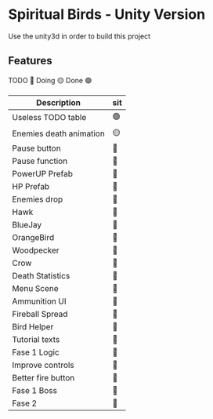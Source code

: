 # Spiritual Birds - Unity Version

Use the unity3d in order to build this project

## Features

TODO 🔴
Doing 🟡
Done 🟢

| Description | sit |
| -- | -- |
| Useless TODO table | 🟢 |
| Enemies death animation | 🟡 |
| Pause button | 🔴 |
| Pause function | 🔴 |
| PowerUP Prefab | 🔴 |
| HP Prefab | 🔴 |
| Enemies drop | 🔴 |
| Hawk | 🔴 |
| BlueJay | 🔴 |
| OrangeBird | 🔴 |
| Woodpecker | 🔴 |
| Crow | 🔴 |
| Death Statistics | 🔴 |
| Menu Scene | 🔴 |
| Ammunition UI | 🔴 |
| Fireball Spread | 🔴 |
| Bird Helper | 🔴 |
| Tutorial texts | 🔴 |
| Fase 1 Logic | 🔴 |
| Improve controls | 🔴 |
| Better fire button | 🔴 |
| Fase 1 Boss | 🔴 |
| Fase 2 | 🔴 |
